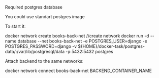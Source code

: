 Required postgres database

You could use standart postgres image

To start it:

docker network create books-back-net //create network
docker run -d --name database --net books-back-net -e POSTGRES_USER=django -e POSTGRES_PASSWORD=django -v ${HOME}/docker-task/postgres-data/:/var/lib/postgresql/data -p 5432:5432 postgres

Attach backend to the same networks:

docker network connect books-back-net BACKEND_CONTAINER_NAME 
